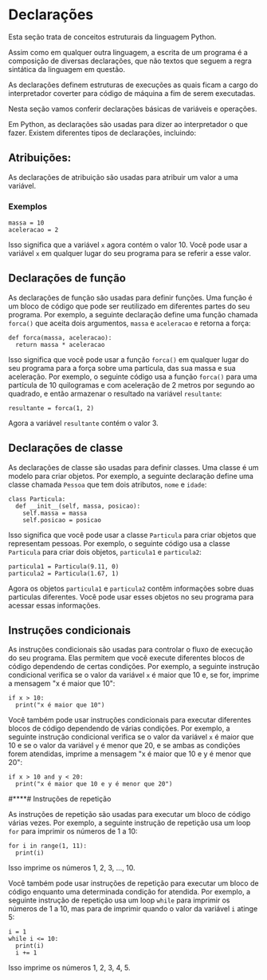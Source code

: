# Declarações

Esta seção trata de conceitos estruturais da linguagem Python.

Assim como em qualquer outra linguagem, a escrita de um programa é a composição de diversas declarações, que não textos que seguem a regra sintática da linguagem em questão.

As declarações definem estruturas de execuções as quais ficam a cargo do interpretador coverter para código de máquina a fim de serem executadas.

Nesta seção vamos conferir declarações básicas de variáveis e operações.

Em Python, as declarações são usadas para dizer ao interpretador o que fazer. Existem diferentes tipos de declarações, incluindo:

## Atribuições:

As declarações de atribuição são usadas para atribuir um valor a uma variável.

### Exemplos

```
massa = 10
aceleracao = 2
```

Isso significa que a variável `x` agora contém o valor 10. Você pode usar a variável `x` em qualquer lugar do seu programa para se referir a esse valor.

## Declarações de função

As declarações de função são usadas para definir funções. Uma função é um bloco de código que pode ser reutilizado em diferentes partes do seu programa. Por exemplo, a seguinte declaração define uma função chamada `forca()` que aceita dois argumentos, `massa` e `aceleracao` e retorna a força:

```
def forca(massa, aceleracao):
  return massa * aceleracao
```

Isso significa que você pode usar a função `forca()` em qualquer lugar do seu programa para a força sobre uma partícula, das sua massa e sua aceleração. Por exemplo, o seguinte código usa a função `forca()` para uma partícula de 10 quilogramas e com aceleração de 2 metros por segundo ao quadrado, e então armazenar o resultado na variável `resultante`:

```
resultante = forca(1, 2)
```

Agora a variável `resultante` contém o valor 3.

## Declarações de classe

As declarações de classe são usadas para definir classes. Uma classe é um modelo para criar objetos. Por exemplo, a seguinte declaração define uma classe chamada `Pessoa` que tem dois atributos, `nome` e `idade`:

```
class Particula:
  def __init__(self, massa, posicao):
    self.massa = massa
    self.posicao = posicao
```

Isso significa que você pode usar a classe `Particula` para criar objetos que representam pessoas. Por exemplo, o seguinte código usa a classe `Particula` para criar dois objetos, `particula1` e `particula2`:

```
particula1 = Particula(9.11, 0)
particula2 = Particula(1.67, 1)
```

Agora os objetos `particula1` e `particula2` contêm informações sobre duas particulas diferentes. Você pode usar esses objetos no seu programa para acessar essas informações.

## Instruções condicionais

As instruções condicionais são usadas para controlar o fluxo de execução do seu programa. Elas permitem que você execute diferentes blocos de código dependendo de certas condições. Por exemplo, a seguinte instrução condicional verifica se o valor da variável `x` é maior que 10 e, se for, imprime a mensagem "x é maior que 10":

```
if x > 10:
  print("x é maior que 10")
```

Você também pode usar instruções condicionais para executar diferentes blocos de código dependendo de várias condições. Por exemplo, a seguinte instrução condicional verifica se o valor da variável `x` é maior que 10 e se o valor da variável `y` é menor que 20, e se ambas as condições forem atendidas, imprime a mensagem "x é maior que 10 e y é menor que 20":

```
if x > 10 and y < 20:
  print("x é maior que 10 e y é menor que 20")
```

#****# Instruções de repetição

As instruções de repetição são usadas para executar um bloco de código várias vezes. Por exemplo, a seguinte instrução de repetição usa um loop `for` para imprimir os números de 1 a 10:

```
for i in range(1, 11):
  print(i)
```

Isso imprime os números 1, 2, 3, ..., 10.

Você também pode usar instruções de repetição para executar um bloco de código enquanto uma determinada condição for atendida. Por exemplo, a seguinte instrução de repetição usa um loop `while` para imprimir os números de 1 a 10, mas para de imprimir quando o valor da variável `i` atinge 5:

```
i = 1
while i <= 10:
  print(i)
  i += 1
```

Isso imprime os números 1, 2, 3, 4, 5.